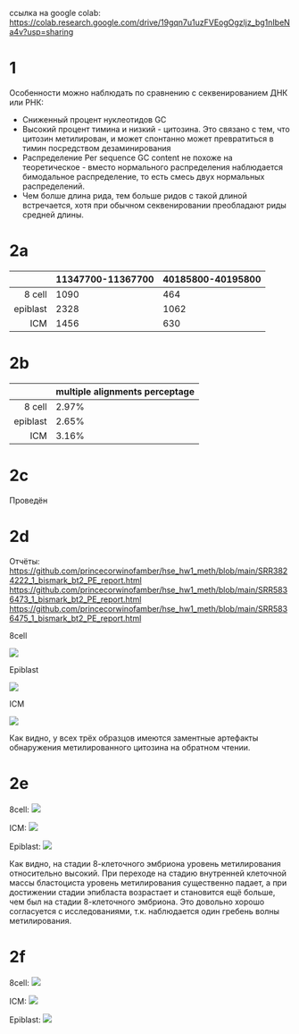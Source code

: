 ссылка на google colab: https://colab.research.google.com/drive/19gqn7u1uzFVEogOgzljz_bg1nIbeNa4v?usp=sharing

# 1

Особенности можно наблюдать по сравнению с секвенированием ДНК или РНК:

* Сниженный процент нуклеотидов GC
* Высокий процент тимина и низкий - цитозина. Это связано с тем, что цитозин метилирован, и может спонтанно может превратиться в тимин посредством дезаминирования
* Распределение Per sequence GC content не похоже на теоретическое - вместо нормального распределения наблюдается бимодальное распределение, то есть смесь двух нормальных распределений.
* Чем болше длина рида, тем больше ридов с такой длиной встречается, хотя при обычном секвенировании преобладают риды средней длины.

# 2a

| | 11347700-11367700 | 40185800-40195800 |
|---:|:---|:---|
| 8 cell | 1090 | 464 |
| epiblast | 2328 | 1062 |
| ICM | 1456 | 630 |

# 2b

| | multiple alignments perceptage |
|---:|:---|
| 8 cell | 2.97% |
| epiblast | 2.65% |
| ICM | 3.16% |

# 2c

Проведён

# 2d

Отчёты:  
https://github.com/princecorwinofamber/hse_hw1_meth/blob/main/SRR3824222_1_bismark_bt2_PE_report.html  
https://github.com/princecorwinofamber/hse_hw1_meth/blob/main/SRR5836473_1_bismark_bt2_PE_report.html  
https://github.com/princecorwinofamber/hse_hw1_meth/blob/main/SRR5836475_1_bismark_bt2_PE_report.html  

8cell

![](https://raw.githubusercontent.com/princecorwinofamber/hse_hw1_meth/main/473.png)

Epiblast

![](https://raw.githubusercontent.com/princecorwinofamber/hse_hw1_meth/main/222.png)

ICM

![](https://raw.githubusercontent.com/princecorwinofamber/hse_hw1_meth/main/475.png)


Как видно, у всех трёх образцов имеются заментные артефакты обнаружения метилированного цитозина на обратном чтении.

# 2e

8cell:
![](https://raw.githubusercontent.com/princecorwinofamber/hse_hw1_meth/main/hist_8_cell.png)

ICM:
![](https://raw.githubusercontent.com/princecorwinofamber/hse_hw1_meth/main/hist_icm.png)

Epiblast:
![](https://raw.githubusercontent.com/princecorwinofamber/hse_hw1_meth/main/hist_epiblast.png)

Как видно, на стадии 8-клеточного эмбриона уровень метилирования относительно высокий. При переходе на стадию внутренней клеточной массы бластоциста уровень метилирования существенно падает, а при достижении стадии эпибласта возрастает и становится ещё больше, чем был на стадии 8-клеточного эмбриона. Это довольно хорошо согласуется с исследованиями, т.к. наблюдается один гребень волны метилирования.

# 2f

8cell:
![](https://raw.githubusercontent.com/princecorwinofamber/hse_hw1_meth/main/graph_8_cell.png)

ICM:
![](https://raw.githubusercontent.com/princecorwinofamber/hse_hw1_meth/main/graph_icm.png)

Epiblast:
![](https://raw.githubusercontent.com/princecorwinofamber/hse_hw1_meth/main/graph_epblast.png)
